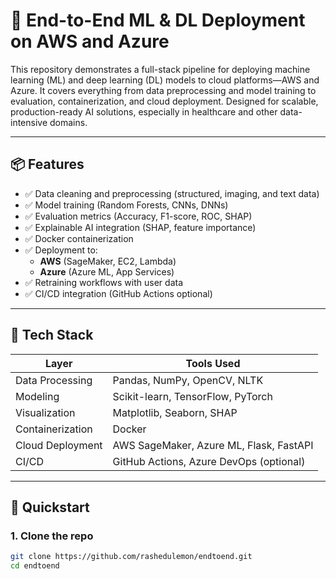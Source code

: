 # 🚀 End-to-End ML & DL Deployment on AWS and Azure

This repository demonstrates a full-stack pipeline for deploying machine learning (ML) and deep learning (DL) models to cloud platforms—AWS and Azure. It covers everything from data preprocessing and model training to evaluation, containerization, and cloud deployment. Designed for scalable, production-ready AI solutions, especially in healthcare and other data-intensive domains.

---

## 📦 Features

- ✅ Data cleaning and preprocessing (structured, imaging, and text data)
- ✅ Model training (Random Forests, CNNs, DNNs)
- ✅ Evaluation metrics (Accuracy, F1-score, ROC, SHAP)
- ✅ Explainable AI integration (SHAP, feature importance)
- ✅ Docker containerization
- ✅ Deployment to:
  - **AWS** (SageMaker, EC2, Lambda)
  - **Azure** (Azure ML, App Services)
- ✅ Retraining workflows with user data
- ✅ CI/CD integration (GitHub Actions optional)

---

## 🧰 Tech Stack

| Layer            | Tools Used                             |
|------------------|----------------------------------------|
| Data Processing  | Pandas, NumPy, OpenCV, NLTK             |
| Modeling         | Scikit-learn, TensorFlow, PyTorch       |
| Visualization    | Matplotlib, Seaborn, SHAP               |
| Containerization | Docker                                  |
| Cloud Deployment | AWS SageMaker, Azure ML, Flask, FastAPI |
| CI/CD            | GitHub Actions, Azure DevOps (optional) |

---

## 🚀 Quickstart

### 1. Clone the repo
```bash
git clone https://github.com/rashedulemon/endtoend.git
cd endtoend
